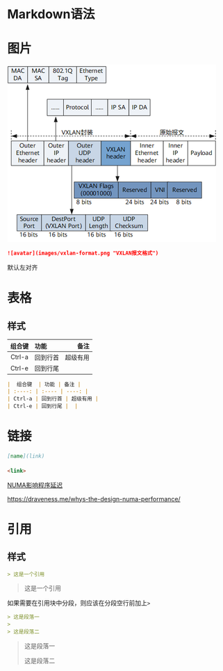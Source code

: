 # Markdown语法

# 图片
![avatar](images/vxlan-format.png "VXLAN报文格式")

```markdown
![avatar](images/vxlan-format.png "VXLAN报文格式")
```

默认左对齐


# 表格
## 样式
|  组合键  | 功能 | 备注 |
| :----: | :---- | ----: |
| Ctrl-a | 回到行首 | 超级有用 |
| Ctrl-e | 回到行尾 |  |

```markdown
|  组合键  | 功能 | 备注 |
| :----: | :---- | ----: |
| Ctrl-a | 回到行首 | 超级有用 |
| Ctrl-e | 回到行尾 |  |
```

# 链接
```markdown
[name](link)

<link>
```

[NUMA影响程序延迟](https://draveness.me/whys-the-design-numa-performance/)

<https://draveness.me/whys-the-design-numa-performance/>

# 引用
## 样式
```markdown
> 这是一个引用
```

> 这是一个引用

如果需要在引用块中分段，则应该在分段空行前加上`>`

```markdown
> 这是段落一
>
> 这是段落二
```

> 这是段落一
>
> 这是段落二
